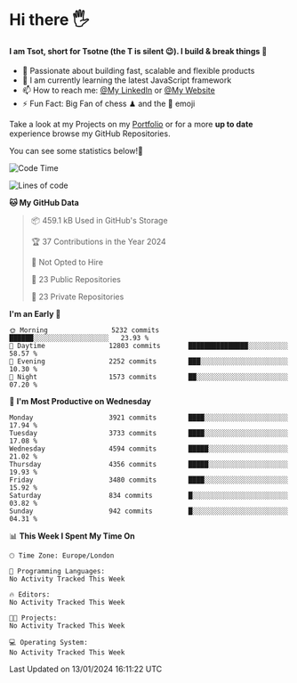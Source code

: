 # Hi there :raised_hand_with_fingers_splayed:
#### I am Tsot, short for Tsotne (the T is silent :wink:). I build & break things :space_invader:
- :telescope: Passionate about building fast, scalable and flexible products
- :seedling: I am currently learning the latest JavaScript framework 
- :mailbox: How to reach me: [@My LinkedIn](https://www.linkedin.com/in/tsotne-gvadzabia/) or [@My Website](https://tsotne.co.uk/contact)
- :zap: Fun Fact: Big Fan of chess ♟ and the 👾 emoji

Take a look at my Projects on my [Portfolio](https://tsotne.co.uk/) or for a more **up to date** experience browse my GitHub Repositories.

You can see some statistics below!:space_invader:
<!--START_SECTION:waka-->
![Code Time](http://img.shields.io/badge/Code%20Time-761%20hrs%202%20mins-blue)

![Lines of code](https://img.shields.io/badge/From%20Hello%20World%20I%27ve%20Written-8.5%20million%20lines%20of%20code-blue)

**🐱 My GitHub Data** 

> 📦 459.1 kB Used in GitHub's Storage 
 > 
> 🏆 37 Contributions in the Year 2024
 > 
> 🚫 Not Opted to Hire
 > 
> 📜 23 Public Repositories 
 > 
> 🔑 23 Private Repositories 
 > 
**I'm an Early 🐤** 

```text
🌞 Morning                5232 commits        ██████░░░░░░░░░░░░░░░░░░░   23.93 % 
🌆 Daytime                12803 commits       ███████████████░░░░░░░░░░   58.57 % 
🌃 Evening                2252 commits        ███░░░░░░░░░░░░░░░░░░░░░░   10.30 % 
🌙 Night                  1573 commits        ██░░░░░░░░░░░░░░░░░░░░░░░   07.20 % 
```
📅 **I'm Most Productive on Wednesday** 

```text
Monday                   3921 commits        ████░░░░░░░░░░░░░░░░░░░░░   17.94 % 
Tuesday                  3733 commits        ████░░░░░░░░░░░░░░░░░░░░░   17.08 % 
Wednesday                4594 commits        █████░░░░░░░░░░░░░░░░░░░░   21.02 % 
Thursday                 4356 commits        █████░░░░░░░░░░░░░░░░░░░░   19.93 % 
Friday                   3480 commits        ████░░░░░░░░░░░░░░░░░░░░░   15.92 % 
Saturday                 834 commits         █░░░░░░░░░░░░░░░░░░░░░░░░   03.82 % 
Sunday                   942 commits         █░░░░░░░░░░░░░░░░░░░░░░░░   04.31 % 
```


📊 **This Week I Spent My Time On** 

```text
🕑︎ Time Zone: Europe/London

💬 Programming Languages: 
No Activity Tracked This Week

🔥 Editors: 
No Activity Tracked This Week

🐱‍💻 Projects: 
No Activity Tracked This Week

💻 Operating System: 
No Activity Tracked This Week
```


 Last Updated on 13/01/2024 16:11:22 UTC
<!--END_SECTION:waka-->
